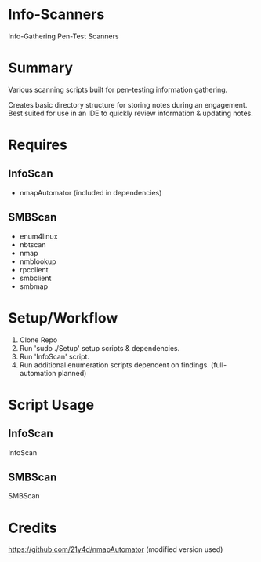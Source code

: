 # Info-Scanners
Info-Gathering Pen-Test Scanners 
  
# Summary
Various scanning scripts built for pen-testing information gathering.

Creates basic directory structure for storing notes during an engagement. Best suited for use in an IDE to quickly review information & updating notes.

# Requires

## InfoScan
* nmapAutomator (included in dependencies)

## SMBScan
* enum4linux
* nbtscan
* nmap
* nmblookup
* rpcclient
* smbclient
* smbmap

# Setup/Workflow
1) Clone Repo
2) Run 'sudo ./Setup' setup scripts & dependencies.
3) Run 'InfoScan' script.
4) Run additional enumeration scripts dependent on findings. (full-automation planned)

# Script Usage
## InfoScan
InfoScan <IP>

## SMBScan
SMBScan <IP>

# Credits
https://github.com/21y4d/nmapAutomator (modified version used)